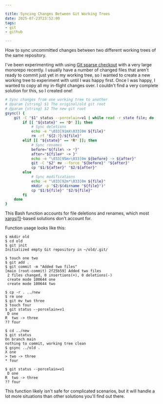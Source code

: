 ```yaml
---

title: Syncing Changes Between Git Working Trees
date: 2025-07-23T23:52:00
tags:
- git
- github

---
```


How to sync uncommitted changes between two different working trees of the same repository.

I've been experimenting with using [Git sparse checkout](https://git-scm.com/docs/git-sparse-checkout) with a very large monorepo recently. I usually have a number of changed files that aren't ready to commit just yet in my working tree, so I wanted to create a new working tree to experiment with until I was happy first. Once I was happy, I wanted to copy all my in-flight changes over. I couldn't find a very complete solution for this, so I created one!

```bash
# Sync changes from one working tree to another
# @param {string} $1 The original/old git root
# @param {string} $2 The new git root
gsync() {
    git -C "$1" status --porcelain=v1 | while read -r state file; do
        if [[ "${state}" == *D* ]]; then
            # Sync deletions
            echo -e "\033[91mX\033[0m ${file}"
            rm -rf "${2:?}/${file}"
        elif [[ "${state}" == *R* ]]; then
            # Sync renames
            before="${file% -> *}"
            after="${file#* -> }"
            echo -e "\033[95m>\033[0m ${before} -> ${after}"
            git -C "$2" mv --force "${before}" "${after}"
            cp "$1/${after}" "$2/${after}"
        else
            # Sync modifications
            echo -e "\033[92m*\033[0m ${file}"
            mkdir -p "$2/$(dirname "${file}")"
            cp "$1/${file}" "$2/${file}"
        fi
    done
}
```

This Bash function accounts for file deletions and renames, which most [xargs(1)](https://linux.die.net/man/1/xargs)-based solutions don't account for.

Function usage looks like this:

```shell
$ mkdir old
$ cd old
$ git init
Initialized empty Git repository in ~/old/.git/

$ touch one two
$ git add .
$ git commit -m "Added two files"
[main (root-commit) 2f25b59] Added two files
 2 files changed, 0 insertions(+), 0 deletions(-)
 create mode 100644 one
 create mode 100644 two

$ cp -r . ../new
$ rm one
$ git mv two three
$ touch four
$ git status --porcelain=v1
 D one
R  two -> three
?? four

$ cd ../new
$ git status
On branch main
nothing to commit, working tree clean
$ gsync ../old .
X one
> two -> three
* four

$ git status --porcelain=v1
 D one
R  two -> three
?? four
```

This function likely isn't safe for complicated scenarios, but it will handle a lot more situations than other solutions you'll find out there.
<!--stackedit_data:
eyJoaXN0b3J5IjpbNTI0MzYwNzk4LC0xODMyNjM3OTgsMjExNz
k2NzI0OSwtMTIwOTAwOTkyN119
-->